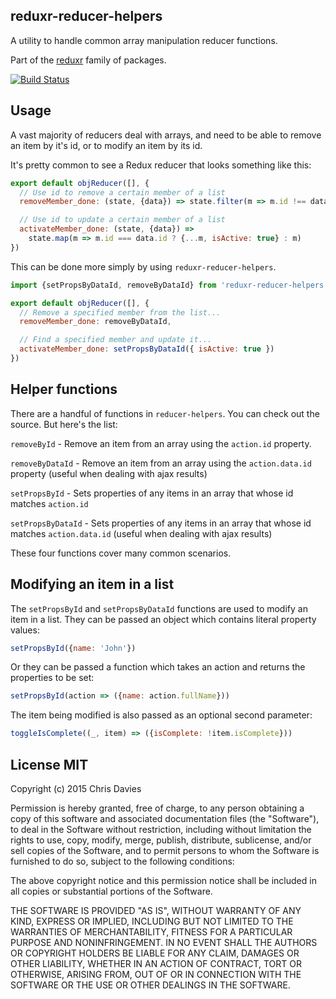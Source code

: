 ## reduxr-reducer-helpers

A utility to handle common array manipulation reducer functions.

Part of the [reduxr](https://github.com/chrisdavies/reduxr) family of packages.

[![Build Status](https://travis-ci.org/chrisdavies/reduxr-reducer-helpers.svg?branch=master)](https://travis-ci.org/chrisdavies/reduxr-reducer-helpers)

## Usage

A vast majority of reducers deal with arrays, and need to be able to remove an item by it's id, or to modify an item by its id.

It's pretty common to see a Redux reducer that looks something like this:

```js
export default objReducer([], {
  // Use id to remove a certain member of a list
  removeMember_done: (state, {data}) => state.filter(m => m.id !== data.id),

  // Use id to update a certain member of a list
  activateMember_done: (state, {data}) =>
    state.map(m => m.id === data.id ? {...m, isActive: true} : m)
})
```

This can be done more simply by using `reduxr-reducer-helpers`.

```js
import {setPropsByDataId, removeByDataId} from 'reduxr-reducer-helpers';

export default objReducer([], {
  // Remove a specified member from the list...
  removeMember_done: removeByDataId,

  // Find a specified member and update it...
  activateMember_done: setPropsByDataId({ isActive: true })
})
```

## Helper functions

There are a handful of functions in `reducer-helpers`. You can check out the source. But here's the list:

`removeById` - Remove an item from an array using the `action.id` property.

`removeByDataId` - Remove an item from an array using the `action.data.id` property (useful when dealing with ajax results)

`setPropsById` - Sets properties of any items in an array that whose id matches `action.id`

`setPropsByDataId` - Sets properties of any items in an array that whose id matches `action.data.id` (useful when dealing with ajax results)

These four functions cover many common scenarios. 

## Modifying an item in a list

The `setPropsById` and `setPropsByDataId` functions are used to modify an item in a list. They can be passed an object which contains literal property values:

```js
setPropsById({name: 'John'})
```

Or they can be passed a function which takes an action and returns the properties to be set:

```js
setPropsById(action => ({name: action.fullName}))
```

The item being modified is also passed as an optional second parameter:

```js
toggleIsComplete((_, item) => ({isComplete: !item.isComplete}))
```

## License MIT

Copyright (c) 2015 Chris Davies

Permission is hereby granted, free of charge, to any person obtaining a copy of this software and associated documentation files (the "Software"), to deal in the Software without restriction, including without limitation the rights to use, copy, modify, merge, publish, distribute, sublicense, and/or sell copies of the Software, and to permit persons to whom the Software is furnished to do so, subject to the following conditions:

The above copyright notice and this permission notice shall be included in all copies or substantial portions of the Software.

THE SOFTWARE IS PROVIDED "AS IS", WITHOUT WARRANTY OF ANY KIND, EXPRESS OR IMPLIED, INCLUDING BUT NOT LIMITED TO THE WARRANTIES OF MERCHANTABILITY, FITNESS FOR A PARTICULAR PURPOSE AND NONINFRINGEMENT. IN NO EVENT SHALL THE AUTHORS OR COPYRIGHT HOLDERS BE LIABLE FOR ANY CLAIM, DAMAGES OR OTHER LIABILITY, WHETHER IN AN ACTION OF CONTRACT, TORT OR OTHERWISE, ARISING FROM, OUT OF OR IN CONNECTION WITH THE SOFTWARE OR THE USE OR OTHER DEALINGS IN THE SOFTWARE.
